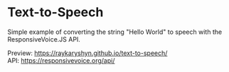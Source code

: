 # Text-to-Speech
Simple example of converting the string "Hello World" to speech with the ResponsiveVoice.JS API.


Preview: <https://raykaryshyn.github.io/text-to-speech/><br/>
API: <https://responsivevoice.org/api/>
